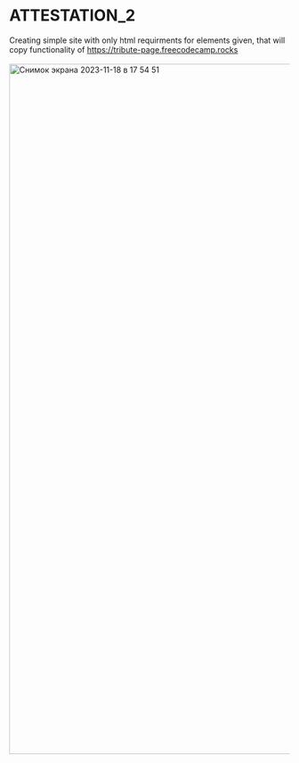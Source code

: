 # ATTESTATION_2
Creating simple site with only html requirments for elements given, that will copy functionality of https://tribute-page.freecodecamp.rocks <br/>
<br/>
<img width="1239" alt="Снимок экрана 2023-11-18 в 17 54 51" src="https://github.com/a0fail/ATTESTATION_2/assets/133894238/d78af896-64b4-40ee-b8f9-1bd3ffe627fe">
